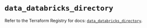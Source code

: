 # `data_databricks_directory`

Refer to the Terraform Registry for docs: [`data_databricks_directory`](https://registry.terraform.io/providers/databricks/databricks/1.72.0/docs/data-sources/directory).
